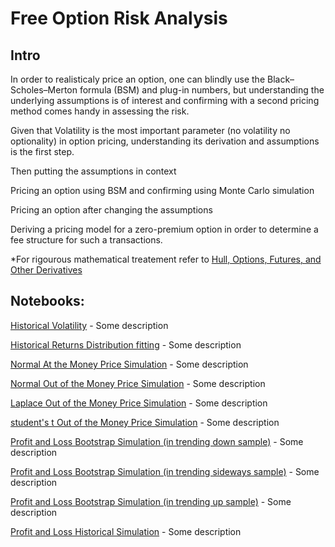# Free Option Risk Analysis

## Intro

In order to realisticaly price an option, one can blindly use the Black–Scholes–Merton formula (BSM) and plug-in numbers,
but understanding the underlying assumptions is of interest and confirming with a second pricing method comes handy in assessing the risk.

Given that Volatility is the most important parameter (no volatility no optionality) in option pricing, understanding its derivation and assumptions is the first step.

Then putting the assumptions in context

Pricing an option using BSM and confirming using Monte Carlo simulation

Pricing an option after changing the assumptions 

Deriving a pricing model for a zero-premium option in order to determine a fee structure for such a transactions.

*For rigourous mathematical treatement refer to [Hull, Options, Futures, and Other Derivatives](https://www.pearson.com/nl/en_NL/higher-education/subject-catalogue/finance/Options-Futures-and-Other-Derivatives-Hull.html)

## Notebooks:

[Historical Volatility](historical_volatility.ipynb) - Some description

[Historical Returns Distribution fitting](historical_returns_fit.ipynb) - Some description

[Normal At the Money Price Simulation](normal_at_money_simulation.ipynb) - Some description

[Normal Out of the Money Price Simulation](normal_out_money_simulation.ipynb) - Some description

[Laplace Out of the Money Price Simulation](laplace_out_money_simulation.ipynb) - Some description

[student's t Out of the Money Price Simulation](student_t_out_money_simulation.ipynb) - Some description

[Profit and Loss Bootstrap Simulation (in trending down sample)](pnl_bootstrap_down_simulation.ipynb) - Some description

[Profit and Loss Bootstrap Simulation (in trending sideways sample)](pnl_bootstrap_sideways_simulation.ipynb) - Some description

[Profit and Loss Bootstrap Simulation (in trending up sample)](pnl_bootstrap_up_simulation.ipynb) - Some description

[Profit and Loss Historical Simulation](pnl_historical_simulation.ipynb) - Some description
